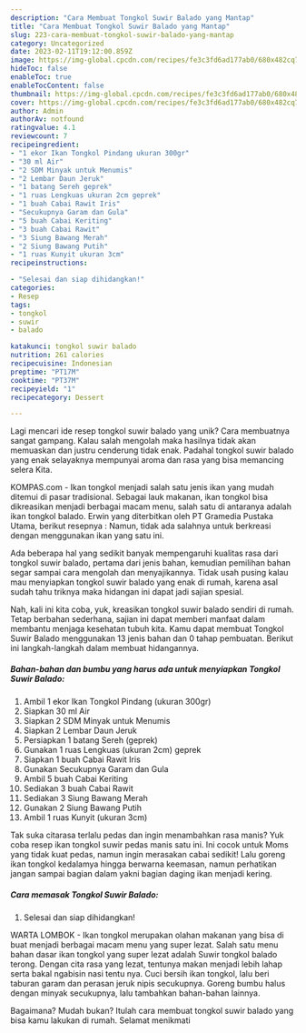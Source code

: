 ```yaml
---
description: "Cara Membuat Tongkol Suwir Balado yang Mantap"
title: "Cara Membuat Tongkol Suwir Balado yang Mantap"
slug: 223-cara-membuat-tongkol-suwir-balado-yang-mantap
category: Uncategorized
date: 2023-02-11T19:12:00.859Z
image: https://img-global.cpcdn.com/recipes/fe3c3fd6ad177ab0/680x482cq70/tongkol-suwir-balado-foto-resep-utama.jpg
hideToc: false
enableToc: true
enableTocContent: false
thumbnail: https://img-global.cpcdn.com/recipes/fe3c3fd6ad177ab0/680x482cq70/tongkol-suwir-balado-foto-resep-utama.jpg
cover: https://img-global.cpcdn.com/recipes/fe3c3fd6ad177ab0/680x482cq70/tongkol-suwir-balado-foto-resep-utama.jpg
author: Admin
authorAv: notfound
ratingvalue: 4.1
reviewcount: 7
recipeingredient:
- "1 ekor Ikan Tongkol Pindang ukuran 300gr"
- "30 ml Air"
- "2 SDM Minyak untuk Menumis"
- "2 Lembar Daun Jeruk"
- "1 batang Sereh geprek"
- "1 ruas Lengkuas ukuran 2cm geprek"
- "1 buah Cabai Rawit Iris"
- "Secukupnya Garam dan Gula"
- "5 buah Cabai Keriting"
- "3 buah Cabai Rawit"
- "3 Siung Bawang Merah"
- "2 Siung Bawang Putih"
- "1 ruas Kunyit ukuran 3cm"
recipeinstructions:

- "Selesai dan siap dihidangkan!"
categories:
- Resep
tags:
- tongkol
- suwir
- balado

katakunci: tongkol suwir balado 
nutrition: 261 calories
recipecuisine: Indonesian
preptime: "PT17M"
cooktime: "PT37M"
recipeyield: "1"
recipecategory: Dessert

---
```





Lagi mencari ide resep tongkol suwir balado yang unik? Cara membuatnya sangat gampang. Kalau salah mengolah maka hasilnya tidak akan memuaskan dan justru cenderung tidak enak. Padahal tongkol suwir balado yang enak selayaknya mempunyai aroma dan rasa yang bisa memancing selera Kita.





KOMPAS.com - Ikan tongkol menjadi salah satu jenis ikan yang mudah ditemui di pasar tradisional. Sebagai lauk makanan, ikan tongkol bisa dikreasikan menjadi berbagai macam menu, salah satu di antaranya adalah ikan tongkol balado. Erwin yang diterbitkan oleh PT Gramedia Pustaka Utama, berikut resepnya : Namun, tidak ada salahnya untuk berkreasi dengan menggunakan ikan yang satu ini.

Ada beberapa hal yang sedikit banyak mempengaruhi kualitas rasa dari tongkol suwir balado, pertama dari jenis bahan, kemudian pemilihan bahan segar sampai cara mengolah dan menyajikannya. Tidak usah pusing kalau mau menyiapkan tongkol suwir balado yang enak di rumah, karena asal sudah tahu triknya maka hidangan ini dapat jadi sajian spesial.






Nah, kali ini kita coba, yuk, kreasikan tongkol suwir balado sendiri di rumah. Tetap berbahan sederhana, sajian ini dapat memberi manfaat dalam membantu menjaga kesehatan tubuh kita. Kamu dapat membuat Tongkol Suwir Balado menggunakan 13 jenis bahan dan 0 tahap pembuatan. Berikut ini langkah-langkah dalam membuat hidangannya.

<!--inarticleads1-->

##### Bahan-bahan dan bumbu yang harus ada untuk menyiapkan Tongkol Suwir Balado:

1. Ambil 1 ekor Ikan Tongkol Pindang (ukuran 300gr)
1. Siapkan 30 ml Air
1. Siapkan 2 SDM Minyak untuk Menumis
1. Siapkan 2 Lembar Daun Jeruk
1. Persiapkan 1 batang Sereh (geprek)
1. Gunakan 1 ruas Lengkuas (ukuran 2cm) geprek
1. Siapkan 1 buah Cabai Rawit Iris
1. Gunakan Secukupnya Garam dan Gula
1. Ambil 5 buah Cabai Keriting
1. Sediakan 3 buah Cabai Rawit
1. Sediakan 3 Siung Bawang Merah
1. Gunakan 2 Siung Bawang Putih
1. Ambil 1 ruas Kunyit (ukuran 3cm)


Tak suka citarasa terlalu pedas dan ingin menambahkan rasa manis? Yuk coba resep ikan tongkol suwir pedas manis satu ini. Ini cocok untuk Moms yang tidak kuat pedas, namun ingin merasakan cabai sedikit! Lalu goreng ikan tongkol kedalamya hingga berwarna keemasan, namun perhatikan jangan sampai bagian dalam yakni bagian daging ikan menjadi kering. 

<!--inarticleads2-->

##### Cara memasak Tongkol Suwir Balado:


1. Selesai dan siap dihidangkan!

WARTA LOMBOK - Ikan tongkol merupakan olahan makanan yang bisa di buat menjadi berbagai macam menu yang super lezat. Salah satu menu bahan dasar ikan tongkol yang super lezat adalah Suwir tongkol balado terong. Dengan cita rasa yang lezat, tentunya makan menjadi lebih lahap serta bakal ngabisin nasi tentu nya. Cuci bersih ikan tongkol, lalu beri taburan garam dan perasan jeruk nipis secukupnya. Goreng bumbu halus dengan minyak secukupnya, lalu tambahkan bahan-bahan lainnya. 

Bagaimana? Mudah bukan? Itulah cara membuat tongkol suwir balado yang bisa kamu lakukan di rumah. Selamat menikmati
